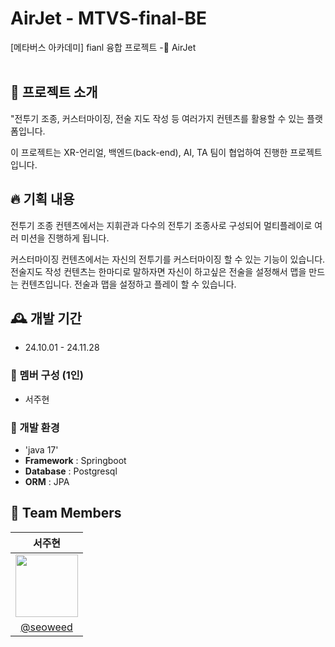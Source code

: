 # AirJet - MTVS-final-BE
[메타버스 아카데미] fianl 융합 프로젝트 -🚨 AirJet <br><br>


## 💫 프로젝트 소개 ##
"전투기 조종, 커스터마이징, 전술 지도 작성 등 여러가지 컨텐츠를 활용할 수 있는 플랫폼입니다. <p>
이 프로젝트는 XR-언리얼, 백엔드(back-end), AI, TA 팀이 협업하여 진행한 프로젝트입니다. <br>


## 🔥 기획 내용 ##
전투기 조종 컨텐츠에서는 지휘관과 다수의 전투기 조종사로 구성되어 멀티플레이로 여러 미션을 진행하게 됩니다.<p>
커스터마이징 컨텐츠에서는 자신의 전투기를 커스터마이징 할 수 있는 기능이 있습니다. 
전술지도 작성 컨텐츠는 한마디로 말하자면 자신이 하고싶은 전술을 설정해서 맵을 만드는 컨텐츠입니다. 전술과 맵을 설정하고
플레이 할 수 있습니다.<br>

## 🕰️ 개발 기간 
* 24.10.01 - 24.11.28

### 🐣 멤버 구성 (1인)
- 서주현

### 📢 개발 환경
- 'java 17'
- **Framework** : Springboot
- **Database** : Postgresql
- **ORM** : JPA

## :busts_in_silhouette: Team Members ##

|                                               서주현                                              |                                       
|:-----------------------------------------------------------------------------------------------:|
| <img src = "https://avatars.githubusercontent.com/u/173024446?v=4" width = "100" height = "100"> |
|                            [@seoweed](https://github.com/seoweed)                               | 
